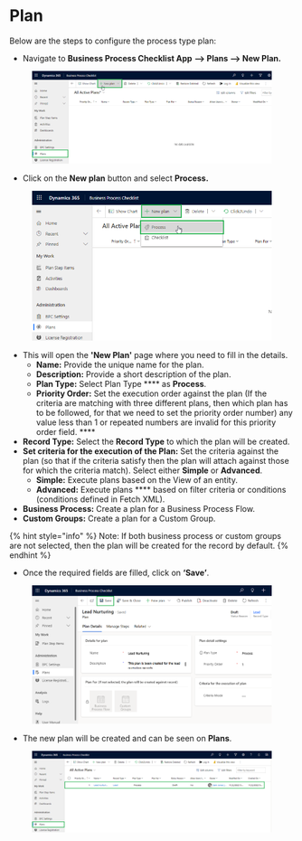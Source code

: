 # Plan

Below are the steps to configure the process type plan:

* Navigate to **Business Process Checklist App** **--> Plans --> New Plan.**

<figure><img src="../../../../.gitbook/assets/plan_1 (1).png" alt=""><figcaption></figcaption></figure>

* Click on the **New plan** button and select **Process.**

<figure><img src="../../../../.gitbook/assets/Plan_2.png" alt=""><figcaption></figcaption></figure>

* This will open the **'New Plan'** page where you need to fill in the details.
  * **Name:** Provide the unique name for the plan.
  * **Description:** Provide a short description of the plan.
  * **Plan Type:** Select Plan Type **** as **Process**.
  * **Priority Order:** Set the execution order against the plan (If the criteria are matching with three different plans, then which plan has to be followed, for that we need to set the priority order number) any value less than 1 or repeated numbers are invalid for this priority order field. ****&#x20;
* **Record Type:**  Select the **Record Type** to which the plan will be created.
* **Set criteria for the execution of the Plan:** Set the criteria against the plan (so that if the criteria satisfy then the plan will attach against those for which the criteria match). Select either **Simple** or **Advanced**.
  * **Simple:** Execute plans based on the View of an entity.
  * **Advanced:** Execute plans **** based on filter criteria or conditions (conditions defined in Fetch XML).
* **Business Process:** Create a plan for a Business Process Flow.
* **Custom Groups:** Create a plan for a Custom Group.

{% hint style="info" %}
Note: If both business process or custom groups are not selected, then the plan will be created for the record by default.
{% endhint %}

* Once the required fields are filled, click on **‘Save’**.

<figure><img src="../../../../.gitbook/assets/Plan_11.png" alt=""><figcaption></figcaption></figure>

* The new plan will be created and can be seen on **Plans**.

<figure><img src="../../../../.gitbook/assets/Plan_12.png" alt=""><figcaption></figcaption></figure>
